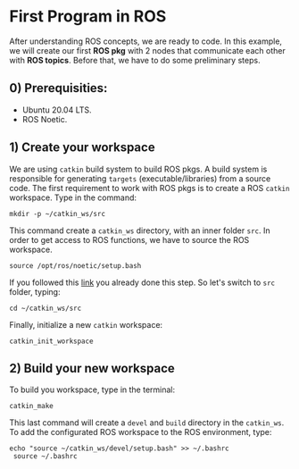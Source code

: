 # First Program in ROS
After understanding ROS concepts, we are ready to code. In this example, we will create our first **ROS pkg** with 2 nodes that communicate each other with **ROS topics**. Before that, we have to do some preliminary steps.

## 0) Prerequisities:
- Ubuntu 20.04 LTS.
- ROS Noetic.

## 1) Create your workspace
We are using `catkin` build system to build ROS pkgs. A build system is responsible for generating `targets` (executable/libraries) from a source code. The first requirement to work with ROS pkgs is to create a ROS `catkin` workspace. Type in the command:
```
mkdir -p ~/catkin_ws/src
```
This command create a `catkin_ws` directory, with an inner folder `src`. In order to get access to ROS functions, we have to source the ROS workspace.

```
source /opt/ros/noetic/setup.bash
```
If you followed this [link](http://wiki.ros.org/noetic/Installation/Ubuntu) you already done this step. So let's switch to  `src` folder, typing:
```
cd ~/catkin_ws/src
```
Finally, initialize a new `catkin` workspace:
```
catkin_init_workspace
```

## 2) Build your new workspace
To build you workspace, type in the terminal:
```
catkin_make
```
This last command will create a `devel` and `build` directory in the `catkin_ws`. To add the configurated ROS workspace to the ROS environment, type:

```
echo "source ~/catkin_ws/devel/setup.bash" >> ~/.bashrc
 source ~/.bashrc
```
